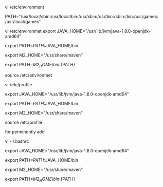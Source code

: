 vi /etc/environment

PATH="/usr/local/sbin:/usr/local/bin:/usr/sbin:/usr/bin:/sbin:/bin:/usr/games:/usr/local/games"

vi /etc/environmet export JAVA_HOME="/usr/lib/jvm/java-1.8.0-openjdk-amd64"

export PATH=$PATH:$JAVA_HOME/bin

export M2_HOME="/usr/share/maven"

export PATH=${M2_HOME}/bin:${PATH}

source /etc/environmet

vi /etc/profile

export JAVA_HOME="/usr/lib/jvm/java-1.8.0-openjdk-amd64"

export PATH=$PATH:$JAVA_HOME/bin

export M2_HOME="/usr/share/maven"

source /etc/profile

for perminently add

vi ~/.bashrc

export JAVA_HOME="/usr/lib/jvm/java-1.8.0-openjdk-amd64"

export PATH=$PATH:$JAVA_HOME/bin

export M2_HOME="/usr/share/maven"

export PATH=${M2_HOME}/bin:${PATH}
